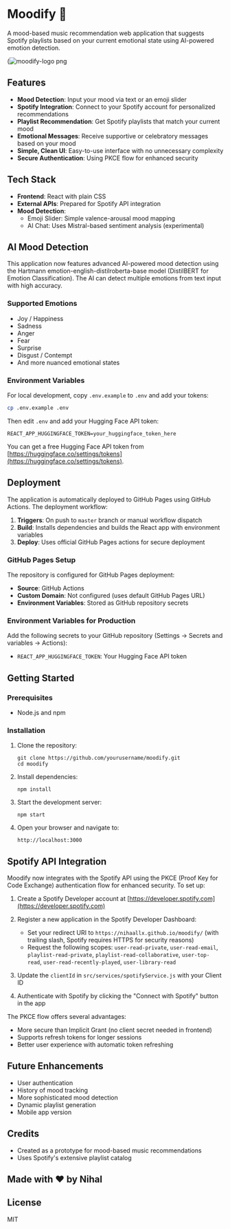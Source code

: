 # Moodify 🎵

A mood-based music recommendation web application that suggests Spotify playlists based on your current emotional state using AI-powered emotion detection.

(![moodify-logo png](https://github.com/user-attachments/assets/ec1a7b94-b088-493f-9383-cf19d57691e6)

## Features

- **Mood Detection**: Input your mood via text or an emoji slider
- **Spotify Integration**: Connect to your Spotify account for personalized recommendations
- **Playlist Recommendation**: Get Spotify playlists that match your current mood
- **Emotional Messages**: Receive supportive or celebratory messages based on your mood
- **Simple, Clean UI**: Easy-to-use interface with no unnecessary complexity
- **Secure Authentication**: Using PKCE flow for enhanced security

## Tech Stack

- **Frontend**: React with plain CSS
- **External APIs**: Prepared for Spotify API integration
- **Mood Detection**: 
  - Emoji Slider: Simple valence-arousal mood mapping
  - AI Chat: Uses Mistral-based sentiment analysis (experimental)

## AI Mood Detection

This application now features advanced AI-powered mood detection using the Hartmann emotion-english-distilroberta-base model (DistilBERT for Emotion Classification). The AI can detect multiple emotions from text input with high accuracy.

### Supported Emotions
- Joy / Happiness
- Sadness
- Anger
- Fear
- Surprise
- Disgust / Contempt
- And more nuanced emotional states

### Environment Variables

For local development, copy `.env.example` to `.env` and add your tokens:

```bash
cp .env.example .env
```

Then edit `.env` and add your Hugging Face API token:
```
REACT_APP_HUGGINGFACE_TOKEN=your_huggingface_token_here
```

You can get a free Hugging Face API token from [https://huggingface.co/settings/tokens](https://huggingface.co/settings/tokens).

## Deployment

The application is automatically deployed to GitHub Pages using GitHub Actions. The deployment workflow:

1. **Triggers**: On push to `master` branch or manual workflow dispatch
2. **Build**: Installs dependencies and builds the React app with environment variables
3. **Deploy**: Uses official GitHub Pages actions for secure deployment

### GitHub Pages Setup

The repository is configured for GitHub Pages deployment:
- **Source**: GitHub Actions
- **Custom Domain**: Not configured (uses default GitHub Pages URL)
- **Environment Variables**: Stored as GitHub repository secrets

### Environment Variables for Production

Add the following secrets to your GitHub repository (Settings → Secrets and variables → Actions):

- `REACT_APP_HUGGINGFACE_TOKEN`: Your Hugging Face API token

## Getting Started

### Prerequisites

- Node.js and npm

### Installation

1. Clone the repository:
   ```
   git clone https://github.com/yourusername/moodify.git
   cd moodify
   ```

2. Install dependencies:
   ```
   npm install
   ```

3. Start the development server:
   ```
   npm start
   ```

4. Open your browser and navigate to:
   ```
   http://localhost:3000
   ```

## Spotify API Integration

Moodify now integrates with the Spotify API using the PKCE (Proof Key for Code Exchange) authentication flow for enhanced security. To set up:

1. Create a Spotify Developer account at [https://developer.spotify.com](https://developer.spotify.com)
2. Register a new application in the Spotify Developer Dashboard:
   - Set your redirect URI to `https://nihaallx.github.io/moodify/` (with trailing slash, Spotify requires HTTPS for security reasons)
   - Request the following scopes: `user-read-private`, `user-read-email`, `playlist-read-private`, `playlist-read-collaborative`, `user-top-read`, `user-read-recently-played`, `user-library-read`

3. Update the `clientId` in `src/services/spotifyService.js` with your Client ID

4. Authenticate with Spotify by clicking the "Connect with Spotify" button in the app

The PKCE flow offers several advantages:
- More secure than Implicit Grant (no client secret needed in frontend)
- Supports refresh tokens for longer sessions
- Better user experience with automatic token refreshing

## Future Enhancements

- User authentication
- History of mood tracking
- More sophisticated mood detection
- Dynamic playlist generation
- Mobile app version

## Credits

- Created as a prototype for mood-based music recommendations
- Uses Spotify's extensive playlist catalog

## Made with ❤️ by Nihal

## License

MIT
